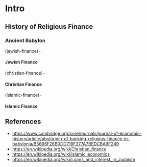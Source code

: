 # Intro

## History of Religious Finance

### Ancient Babylon

(jewish-finance)=
#### Jewish Finance

(christian-finance)=
#### Christian Finance

(islamic-finance)=
#### Islamic Finance


## References
* https://www.cambridge.org/core/journals/journal-of-economic-history/article/abs/origin-of-banking-religious-finance-in-babylonia/B5696F26B0DD719F277A7BEDCBA9F249
* https://en.wikipedia.org/wiki/Christian_finance
* https://en.wikipedia.org/wiki/Islamic_economics
* https://en.wikipedia.org/wiki/Loans_and_interest_in_Judaism
